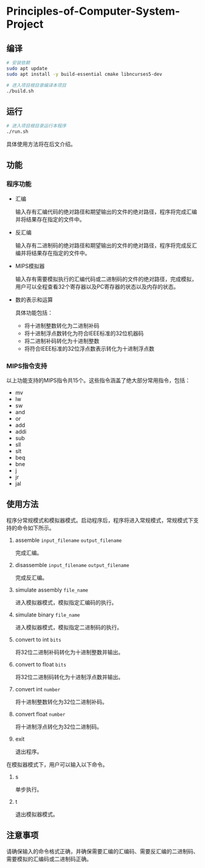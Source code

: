 # Principles-of-Computer-System-Project

## 编译

```bash
# 安装依赖
sudo apt update
sudo apt install -y build-essential cmake libncurses5-dev

# 进入项目根目录编译本项目
./build.sh
```

## 运行

```bash
# 进入项目根目录运行本程序
./run.sh
```

具体使用方法将在后文介绍。

## 功能

### 程序功能

- 汇编

  输入存有汇编代码的绝对路径和期望输出的文件的绝对路径，程序将完成汇编并将结果存在指定的文件中。

- 反汇编

  输入存有二进制码的绝对路径和期望输出的文件的绝对路径，程序将完成反汇编并将结果存在指定的文件中。

- MIPS模拟器

  输入存有需要模拟执行的汇编代码或二进制码的文件的绝对路径，完成模拟，用户可以全程查看32个寄存器以及PC寄存器的状态以及内存的状态。

- 数的表示和运算

  具体功能包括：

  - 将十进制整数转化为二进制补码
  - 将十进制浮点数转化为符合IEEE标准的32位机器码
  - 将二进制补码转化为十进制整数
  - 将符合IEEE标准的32位浮点数表示转化为十进制浮点数

### MIPS指令支持

以上功能支持的MIPS指令共15个。这些指令涵盖了绝大部分常用指令，包括：

- mv
- lw
- sw
- and
- or
- add
- addi
- sub
- sll
- slt
- beq
- bne
- j
- jr
- jal

## 使用方法

程序分常规模式和模拟器模式。启动程序后，程序将进入常规模式，常规模式下支持的命令如下所示。

1. assemble `input_filename` `output_filename`

   完成汇编。

2. disassemble `input_filename` `output_filename`

   完成反汇编。

3. simulate assembly `file_name`

   进入模拟器模式，模拟指定汇编码的执行。

4. simulate binary `file_name`

   进入模拟器模式，模拟指定二进制码的执行。

5. convert to int `bits`

   将32位二进制补码转化为十进制整数并输出。

6. convert to float `bits`

   将32位二进制码转化为十进制浮点数并输出。

7. convert int `number`

   将十进制整数转化为32位二进制补码。

8. convert float `number`

   将十进制浮点转化为32位二进制码。

9. exit

   退出程序。

在模拟器模式下，用户可以输入以下命令。

1. s

   单步执行。

2. t

   退出模拟器模式。

## 注意事项

请确保输入的命令格式正确，并确保需要汇编的汇编码、需要反汇编的二进制码、需要模拟的汇编码或二进制码正确。